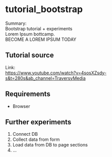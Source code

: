 # tutorial_bootstrap

Summary:  
Bootstrap tutorial + experiments  
Lorem Ipsum bottcamp.  
BECOME A LOREM IPSUM TODAY

## Tutorial source

Link:  
https://www.youtube.com/watch?v=4sosXZsdy-s&t=280s&ab_channel=TraversyMedia

## Requirements

- Browser

## Further experiments

1. Connect DB
2. Collect data from form
3. Load data from DB to page sections
4. ...
